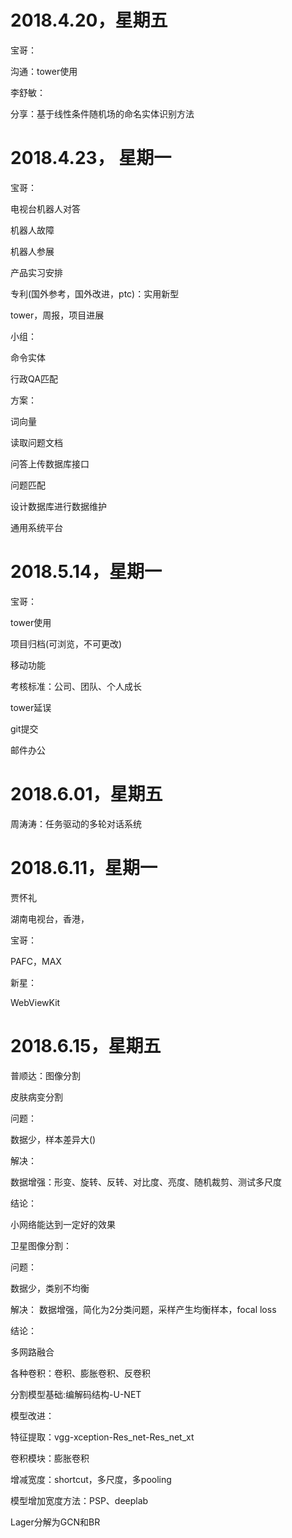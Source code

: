 # 2018.4.20，星期五

宝哥：

沟通：tower使用

李舒敏：

分享：基于线性条件随机场的命名实体识别方法



# 2018.4.23， 星期一

宝哥：

电视台机器人对答

机器人故障

机器人参展

产品实习安排

专利(国外参考，国外改进，ptc)：实用新型

tower，周报，项目进展

小组：

命令实体

行政QA匹配

方案：

词向量

读取问题文档

问答上传数据库接口

问题匹配

设计数据库进行数据维护

通用系统平台

# 2018.5.14，星期一

宝哥：

tower使用

项目归档(可浏览，不可更改)

移动功能

考核标准：公司、团队、个人成长

tower延误

git提交

邮件办公

# 2018.6.01，星期五

周涛涛：任务驱动的多轮对话系统



# 2018.6.11，星期一

贾怀礼

湖南电视台，香港，

宝哥：

PAFC，MAX

新星：

WebViewKit

# 2018.6.15，星期五

普顺达：图像分割

皮肤病变分割

问题：

数据少，样本差异大()

解决：

数据增强：形变、旋转、反转、对比度、亮度、随机裁剪、测试多尺度

结论：

小网络能达到一定好的效果

卫星图像分割：

问题：

数据少，类别不均衡

解决：
数据增强，简化为2分类问题，采样产生均衡样本，focal loss

结论：

多网路融合

各种卷积：卷积、膨胀卷积、反卷积

分割模型基础:编解码结构-U-NET

模型改进：

特征提取：vgg-xception-Res_net-Res_net_xt

卷积模块：膨胀卷积

增减宽度：shortcut，多尺度，多pooling

模型增加宽度方法：PSP、deeplab

Lager分解为GCN和BR












